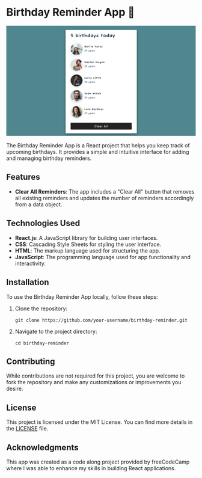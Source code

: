 # Birthday Reminder App 🥳

![Birthday Reminder App](birthdayreminder-screenshot.png)

The Birthday Reminder App is a React project that helps you keep track of upcoming birthdays. It provides a simple and intuitive interface for adding and managing birthday reminders.

## Features

- **Clear All Reminders**: The app includes a "Clear All" button that removes all existing reminders and updates the number of reminders accordingly from a data object.

## Technologies Used

- **React.js**: A JavaScript library for building user interfaces.
- **CSS**: Cascading Style Sheets for styling the user interface.
- **HTML**: The markup language used for structuring the app.
- **JavaScript**: The programming language used for app functionality and interactivity.

## Installation

To use the Birthday Reminder App locally, follow these steps:

1. Clone the repository:

   ```
   git clone https://github.com/your-username/birthday-reminder.git
   ```

2. Navigate to the project directory:

   ```
   cd birthday-reminder
   ```

## Contributing

While contributions are not required for this project, you are welcome to fork the repository and make any customizations or improvements you desire.

## License

This project is licensed under the MIT License. You can find more details in the [LICENSE](LICENSE) file.

## Acknowledgments

This app was created as a code along project provided by freeCodeCamp where I was able to enhance my skills in building React applications.
